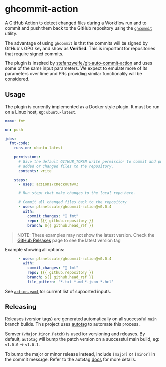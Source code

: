 # ghcommit-action

A GitHub Action to detect changed files during a Workflow run and to commit and
push them back to the GitHub repository using the [`ghcommit`](https://github.com/planetscale/ghcommit) utility.

The advantage of using `ghcommit` is that the commits will be signed by GitHub's
GPG key and show as **Verified**. This is important for repositories that require
signed commits.

The plugin is inspired by [stefanzweifel/git-auto-commit-action](https://github.com/stefanzweifel/git-auto-commit-action)
and uses some of the same input parameters. We expect to emulate more of its
parameters over time and PRs providing similar functionality will be considered.

## Usage

The plugin is currently implemented as a Docker style plugin. It must be run on
a Linux host, eg: `ubuntu-latest`.

```yaml
name: fmt

on: push

jobs:
  fmt-code:
    runs-on: ubuntu-latest

    permissions:
      # Give the default GITHUB_TOKEN write permission to commit and push the
      # added or changed files to the repository.
      contents: write

    steps:
      - uses: actions/checkout@v3

      # Run steps that make changes to the local repo here.

      # Commit all changed files back to the repository
      - uses: planetscale/ghcommit-action@v0.0.4
        with:
          commit_changes: "🤖 fmt"
          repo: ${{ github.repository }}
          branch: ${{ github.head_ref }}
```

> NOTE: These examples may not show the latest version. Check the [GitHub Releases](https://github.com/planetscale/ghcommit-action/releases) page to see the latest version tag

Example showing all options:


```yaml
      - uses: planetscale/ghcommit-action@v0.0.4
        with:
          commit_changes: "🤖 fmt"
          repo: ${{ github.repository }}
          branch: ${{ github.head_ref }}
          file_pattern: '*.txt *.md *.json *.hcl'
```

See [`action.yaml`](./action.yaml) for current list of supported inputs.

## Releasing

Releases (version tags) are generated automatically on all successful `main` branch builds.
This project uses [autotag](https://github.com/pantheon-systems/autotag) to automate this process.

Semver (`vMajor.Minor.Patch`) is used for versioning and releases. By default, `autotag` will
bump the patch version on a successful main build, eg: `v1.0.0` -> `v1.0.1`.

To bump the major or minor release instead, include `[major]` or `[minor]` in the commit message.
Refer to the autotag [docs](https://github.com/pantheon-systems/autotag#incrementing-major-and-minor-versions)
for more details.
